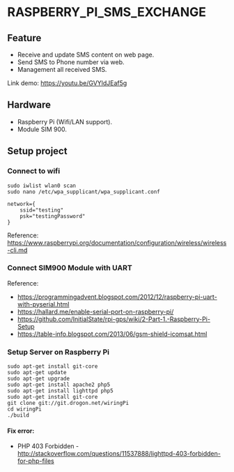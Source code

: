 # RASPBERRY_PI_SMS_EXCHANGE
## Feature
- Receive and update SMS content on web page.
- Send SMS to Phone number via web.
- Management all received SMS.

Link demo: https://youtu.be/GVYldJEaf5g

## Hardware
- Raspberry Pi (Wifi/LAN support).
- Module SIM 900.

## Setup project

### Connect to wifi
```
sudo iwlist wlan0 scan
sudo nano /etc/wpa_supplicant/wpa_supplicant.conf

network={
    ssid="testing"
    psk="testingPassword"
}
```
Reference: https://www.raspberrypi.org/documentation/configuration/wireless/wireless-cli.md

### Connect SIM900 Module with UART
Reference:
- https://programmingadvent.blogspot.com/2012/12/raspberry-pi-uart-with-pyserial.html
- https://hallard.me/enable-serial-port-on-raspberry-pi/
- https://github.com/InitialState/rpi-gps/wiki/2-Part-1.-Raspberry-Pi-Setup
- https://table-info.blogspot.com/2013/06/gsm-shield-icomsat.html

### Setup Server on Raspberry Pi
```
sudo apt-get install git-core
sudo apt-get update
sudo apt-get upgrade
sudo apt-get install apache2 php5
sudo apt-get install lighttpd php5
sudo apt-get install git-core
git clone git://git.drogon.net/wiringPi
cd wiringPi
./build
```
#### Fix error:
- PHP 403 Forbidden - http://stackoverflow.com/questions/11537888/lighttpd-403-forbidden-for-php-files
